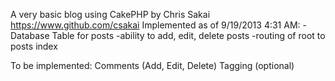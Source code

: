 A very basic blog using CakePHP by Chris Sakai https://www.github.com/csakai
Implemented as of 9/19/2013 4:31 AM:
-Database Table for posts
-ability to add, edit, delete posts
-routing of root to posts index

To be implemented:
Comments (Add, Edit, Delete)
Tagging (optional)